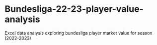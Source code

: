 # Bundesliga-22-23-player-value-analysis
Excel data analysis exploring bundesliga player market value for season (2022-2023)

